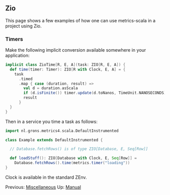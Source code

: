 ## Zio

This page shows a few examples of how one can use metrics-scala in a project using Zio.

### Timers

Make the following implicit conversion available somewhere in your application:

```scala
implicit class ZioTime[R, E, A](task: ZIO[R, E, A]) {
  def time(timer: Timer): ZIO[R with Clock, E, A] = {
    task
      .timed
      .map { case (duration, result) =>
        val d = duration.asScala
        if (d.isFinite()) timer.update(d.toNanos, TimeUnit.NANOSECONDS)
        result
      }
  }
}
```

Then in a service you time a task as follows:

```scala
import nl.grons.metrics4.scala.DefaultInstrumented

class Example extends DefaultInstrumented {

  // Database.fetchRows() is of type ZIO[Database, E, Seq[Row]]

  def loadStuff(): ZIO[Database with Clock, E, Seq[Row]] =
    Database.fetchRows().time(metrics.timer("loading"))
}
```

Clock is available in the standard ZEnv.


Previous: [Miscellaneous](Miscellaneous.md) Up: [Manual](Manual.md) 
